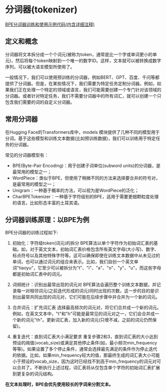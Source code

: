 # 分词器(tokenizer)

[BPE分词器训练和使用示例代码(内含详细注释)](../script/tokenizer_training/BPE_tokenizer_training.py)

## 定义和概念
分词器将文本拆分成一个个词元(被称为token，通常是比一个字或单词更小的单元)，然后将每个token映射到一个唯一的数字ID。这样，文本就可以被转换成数字序列，可以被大语言模型所使用了。

一般情况下，我们可以使用预训练的分词器，例如BERT、GPT、百度、千问等都提供了分词器。但是，在某些情况下，我们需要为特定任务定制分词器。例如，如果我们正在处理一个特定的领域或语言，我们可能需要创建一个专门针对该领域的分词器。或者针对特定任务，我们不需要分词器中的所有词汇，就可以创建一个只包含我们需要的词的自定义分词器。

## 常用分词器
在Hugging Face的Transformers库中，models 模块提供了几种不同的模型用于分词。基于这些模型和训练文本数据(比如预训练数据)，我们可以训练用于特定任务的分词器。

常见的分词器模型有：
 - BPE(Byte-Pair Encoding)：用于创建子词单位(subword units)的分词器，是最常用的模型之一；
 - WordPiece：类似于BPE，但使用了稍微不同的方法来选择要合并的符号对，是最常用的模型之一；
 - Unigram：一种基于概率的方法，可以视为是WordPiece的泛化；
 - CharBPETokenizer：一种基于字符级别的BPE，适用于需要更细颗粒度处理的语言。比如形态丰富的土耳其语。

## 分词器训练原理：以BPE为例

BPE分词器的训练过程如下:

1. 初始化：字符级token(词元)的拆分
BPE算法以单个字符作为初始词汇表的基础。如，对于英文文本，初始词汇表价格包含所有英文字母(大小写)、数字、标点符号以及其他特殊字符等。这可以确保即使在训练文本数据中从未见过的单词，也可以通过词元的组合来表示。比如，我们自创一个英文单词"tiaoyu"，它至少可以被拆分为"t"、"i"、"a"、"o"、"y"、"u"，而这些字母都是初始词汇表中的词元。

2. 词频统计：识别出最常出现的词元对
BPE算法会遍历整个训练文本数据，并记录每一对相邻词元(之前迭代形成的词元)同时出现的次数。这一步的目的是识别出最常共同出现的词元对，它们可能在后续步骤中并合并为一个新的词元。

3. 合并词元：扩充词汇表
选择最高频次的词元对，将它们合并成一个新的词元。例如，在英文文本中，"t"和"h"可能是最常见的词元对之一，它们会合并成一个新的词元"th"。更新词汇表，加入新的词元(只增不减，之前的词元仍然保留)。

4. 重复迭代：直到词汇表大小满足要求
重复步骤2和3，直到词汇表的大小达到预设的阈值(vocab_size)或满足其他停止条件(如，最小频次min_frequency等等)。如果设置了多个停止条件，通常会选择最先满足的条件作为停止迭代的依据。比如，如果min_frequency较大的值，那最终生成的词汇表大小可能小于预设的vocab_size，因为这时已经找不到高于min_frequency的词元对可以合并了。不断执行上述过程，词汇表将从仅包含单个字符的初始词汇表扩展到更复杂的词元结构。

**在文本处理时，BPE会优先使用较长的字词来分割文本。**


